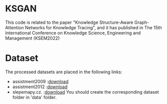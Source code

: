 # KSGAN
This code is related to the paper "Knowledge Structure-Aware Graph-Attention Networks for Knowledge Tracing", and it has published in The 15th International Conference on Knowledge Science, Engineering and Management (KSEM2022)

# Dataset
The processed datasets are placed in the following links:
* assistment2009 :[download](https://drive.google.com/drive/folders/1P98MAs_z4KiApHWri0WkNzDgIBUcMICb?usp=sharing)
* assistment2012 :[download](https://drive.google.com/drive/folders/11ukPGHez7isl6tY9Dim7Lw1PCaZUVGZd?usp=sharing)
* slepemapy.cz. :[download](https://drive.google.com/drive/folders/1P98MAs_z4KiApHWri0WkNzDgIBUcMICb?usp=sharing)
You should create the corresponding dataset folder in 'data' folder.
